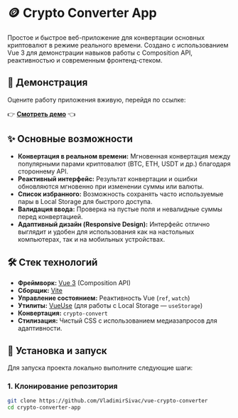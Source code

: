 # 🪙 Crypto Converter App

Простое и быстрое веб-приложение для конвертации основных криптовалют в режиме реального времени. Создано с использованием Vue 3 для демонстрации навыков работы с Composition API, реактивностью и современным фронтенд-стеком.

## 🔗 Демонстрация

Оцените работу приложения вживую, перейдя по ссылке:

👉 **[Смотреть демо](https://crypto-converter-vue.netlify.app)** 👈

## ✨ Основные возможности

* **Конвертация в реальном времени:** Мгновенная конвертация между популярными парами криптовалют (BTC, ETH, USDT и др.) благодаря стороннему API.
* **Реактивный интерфейс:** Результат конвертации и ошибки обновляются мгновенно при изменении суммы или валюты.
* **Список избранного:** Возможность сохранять часто используемые пары в Local Storage для быстрого доступа.
* **Валидация ввода:** Проверка на пустые поля и невалидные суммы перед конвертацией.
* **Адаптивный дизайн (Responsive Design):** Интерфейс отлично выглядит и удобен для использования как на настольных компьютерах, так и на мобильных устройствах.

## 🛠️ Стек технологий

* **Фреймворк:** [Vue 3](https://vuejs.org/) (Composition API)
* **Сборщик:** [Vite](https://vitejs.dev/)
* **Управление состоянием:** Реактивность Vue (`ref`, `watch`)
* **Утилиты:** [VueUse](https://vueuse.org/) (для работы с Local Storage — `useStorage`)
* **Конвертация:** `crypto-convert`
* **Стилизация:** Чистый CSS с использованием медиазапросов для адаптивности.

## 🚀 Установка и запуск

Для запуска проекта локально выполните следующие шаги:

### 1. Клонирование репозитория

```bash
git clone https://github.com/VladimirSivac/vue-crypto-converter
cd crypto-converter-app
